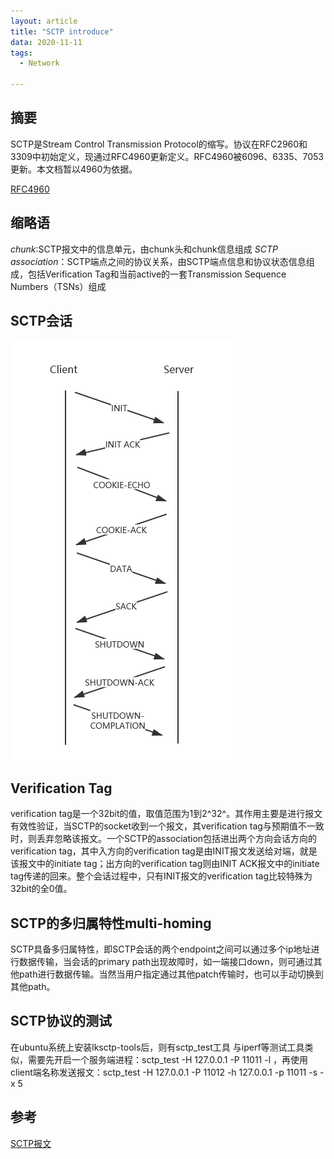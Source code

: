 ```yaml
---
layout: article
title: "SCTP introduce"
data: 2020-11-11
tags:
  - Network

---
```


## 摘要

SCTP是Stream Control Transmission Protocol的缩写。协议在RFC2960和3309中初始定义，现通过RFC4960更新定义。RFC4960被6096、6335、7053更新。本文档暂以4960为依据。

[RFC4960](https://tools.ietf.org/html/rfc4960)

## 缩略语

*chunk*:SCTP报文中的信息单元，由chunk头和chunk信息组成
*SCTP association*：SCTP端点之间的协议关系，由SCTP端点信息和协议状态信息组成，包括Verification Tag和当前active的一套Transmission Sequence Numbers（TSNs）组成

## SCTP会话

![SCTP会话](https://github.com/ronysun/MarkdownImage/raw/master/SCTP/SCTP-session.png)

## Verification Tag

verification tag是一个32bit的值，取值范围为1到2^32^。其作用主要是进行报文有效性验证，当SCTP的socket收到一个报文，其verification tag与预期值不一致时，则丢弃忽略该报文。一个SCTP的association包括进出两个方向会话方向的verification tag，其中入方向的verification tag是由INIT报文发送给对端，就是该报文中的initiate tag；出方向的verification tag则由INIT ACK报文中的initiate tag传递的回来。整个会话过程中，只有INIT报文的verification tag比较特殊为32bit的全0值。

## SCTP的多归属特性multi-homing

SCTP具备多归属特性，即SCTP会话的两个endpoint之间可以通过多个ip地址进行数据传输，当会话的primary path出现故障时，如一端接口down，则可通过其他path进行数据传输。当然当用户指定通过其他patch传输时，也可以手动切换到其他path。

## SCTP协议的测试

在ubuntu系统上安装lksctp-tools后，则有sctp_test工具
与iperf等测试工具类似，需要先开启一个服务端进程：sctp_test -H 127.0.0.1 -P 11011 -l
，再使用client端名称发送报文：sctp_test -H 127.0.0.1 -P 11012 -h 127.0.0.1 -p 11011 -s -x 5

## 参考

[SCTP报文](https://github.com/ronysun/MarkdownImage/raw/master/SCTP/sctp2.pcap)
